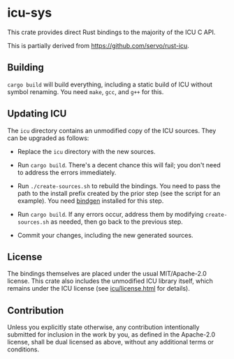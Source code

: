 # icu-sys

This crate provides direct Rust bindings to the majority of the ICU C API.

This is partially derived from https://github.com/servo/rust-icu.

## Building

`cargo build` will build everything, including a static build of ICU without
symbol renaming. You need `make`, `gcc`, and `g++` for this.

## Updating ICU

The `icu` directory contains an unmodified copy of the ICU sources. They can be
upgraded as follows:

- Replace the `icu` directory with the new sources.

- Run `cargo build`. There's a decent chance this will fail; you don't need to
  address the errors immediately.

- Run `./create-sources.sh` to rebuild the bindings. You need to pass the path
  to the install prefix created by the prior step (see the script for an
  example). You need [bindgen](https://crates.io/crates/bindgen) installed for
  this step.

- Run `cargo build`. If any errors occur, address them by modifying
  `create-sources.sh` as needed, then go back to the previous step.

- Commit your changes, including the new generated sources.

## License

The bindings themselves are placed under the usual MIT/Apache-2.0 license. This
crate also includes the unmodified ICU library itself, which remains under the
ICU license (see [icu/license.html](icu/license.html) for details).

## Contribution

Unless you explicitly state otherwise, any contribution intentionally submitted
for inclusion in the work by you, as defined in the Apache-2.0 license, shall
be dual licensed as above, without any additional terms or conditions.
